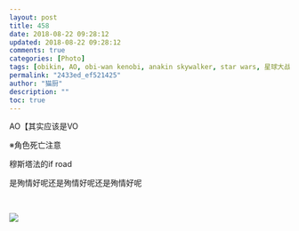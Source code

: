 ```yaml
---
layout: post
title: 458
date: 2018-08-22 09:28:12
updated: 2018-08-22 09:28:12
comments: true
categories: [Photo]
tags: [obikin, AO, obi-wan kenobi, anakin skywalker, star wars, 星球大战]
permalink: "2433ed_ef521425"
author: "猫厨"
description: ""
toc: true
---
```


<p>AO【其实应该是VO</p> 
<p>※角色死亡注意</p> 
<p>穆斯塔法的if road</p> 
<p>是殉情好呢还是殉情好呢还是殉情好呢</p> 
<p><br /></p>

![](/img/img_cVZNdzJtQk9JV2ZyblNHUFE4RDU2MFM1cngvSzdyUmI0Zi9lUkh1dU9ZcEUxYXdqSHBYWS9RPT0.jpg)